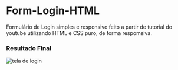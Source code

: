 # Form-Login-HTML
 Formulário de Login simples e responsivo feito a partir de tutorial do youtube utilizando HTML e CSS puro, de forma respomsiva.

 ### Resultado Final
 ![tela de login](https://user-images.githubusercontent.com/51803873/149601924-53d38da5-cc7a-440d-8842-10f9f3ec67cf.png)


